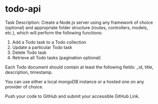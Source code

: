 # todo-api
Task Description: Create a Node.js server using any framework of choice (optional) and appropriate folder structure (routes, controllers, models, etc.), which will perform the following functions:
1. Add a Todo task to a Todo collection
2. Update a particular Todo task
3. Delete Todo task
4. Retrieve all Todo tasks (pagination optional)

Each Todo document should contain at least the following fields: _id, title, description, timestamp.

You can use either a local mongoDB instance or a hosted one on any provider of choice.

Push your code to GitHub and submit your accessible GitHub Link.